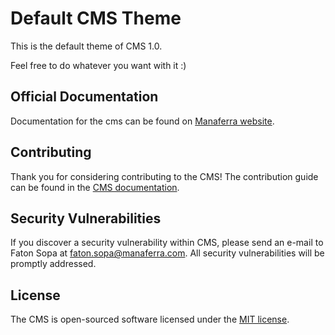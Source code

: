 # Default CMS Theme

This is the default theme of CMS 1.0.

Feel free to do whatever you want with it :)

## Official Documentation

Documentation for the cms can be found on  [Manaferra website](http://manaferra.com/docs).

## Contributing

Thank you for considering contributing to the CMS! The contribution guide can be found in the [CMS documentation](http://manaferra.com/docs/contributions).

## Security Vulnerabilities

If you discover a security vulnerability within CMS, please send an e-mail to Faton Sopa at faton.sopa@manaferra.com. All security vulnerabilities will be promptly addressed.

## License

The CMS is open-sourced software licensed under the [MIT license](http://opensource.org/licenses/MIT).
